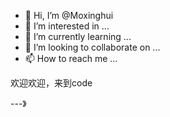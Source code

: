 - 👋 Hi, I’m @Moxinghui
- 👀 I’m interested in ...
- 🌱 I’m currently learning ...
- 💞️ I’m looking to collaborate on ...
- 📫 How to reach me ...

<!---
Moxinghui/Moxinghui is a ✨ special ✨ repository because its `README.md` (this file) appears on your GitHub profile.
You can click the Preview link to take a look at your changes.
--->欢迎欢迎，来到code
---》
